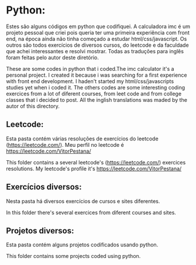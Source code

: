 # Python:
Estes são alguns códigos em python que codifiquei. A calculadora imc é um projeto pessoal que criei pois queria ter uma primeira experiência com front end, na época ainda não tinha começado a estudar html/css/javascript. Os outros são todos exercícios de diversos cursos, do leetcode e da faculdade que achei interessantes e resolvi mostrar. Todas as traduções para inglês foram feitas pelo autor deste diretório.

These are some codes in python that i coded.The imc calculator it's a personal project. I created it because i was searching for a first experience with front end development. I haden't started my html/css/javascripts studies yet when i coded it. The others codes are some interesting coding exercices from a lot of diferent courses, from leet code and from college classes that i decided to post. All the inglish translations was maded by the autor of this directory.

## Leetcode:
Esta pasta contém várias resoluções de exercícios do leetcode (https://leetcode.com/). Meu perfil no leetcode é https://leetcode.com/VitorPestana/

This folder contains a several leetcode's (https://leetcode.com/) exercices resolutions. My leetcode's profile it's https://leetcode.com/VitorPestana/

## Exercícios diversos:

Nesta pasta há diversos exercícios de cursos e sites diferentes.

In this folder there's several exercices from diferent courses and sites.

## Projetos diversos:

Esta pasta contém alguns projetos codificados usando python.

This folder contains some projects coded using python.
